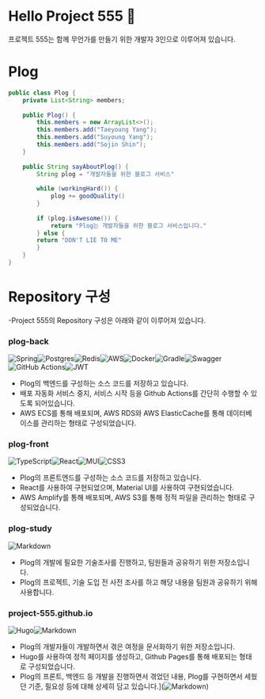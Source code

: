 # Hello Project 555 👋
프로젝트 555는 함께 무언가를 만들기 위한 개발자 3인으로 이루어져 있습니다.


# Plog
```java
public class Plog {
    private List<String> members;
    
    public Plog() {
        this.members = new ArrayList<>();
        this.members.add("Taeyoung Yang");
        this.members.add("Suyoung Yang");
        this.members.add("Sojin Shin");
    }
    
    public String sayAboutPlog() {
        String plog = "개발자들을 위한 블로그 서비스"
        
        while (workingHard()) {
            plog += goodQuality()
        }
        
        if (plog.isAwesome()) {
            return "Plog는 개발자들을 위한 블로그 서비스입니다."
        } else {
        return "DON'T LIE TO ME"
        }
    }
}
```



# Repository 구성
-Project 555의 Repository 구성은 아래와 같이 이루어져 있습니다.

### plog-back
![Spring](https://img.shields.io/badge/spring-%236DB33F.svg?style=for-the-badge&logo=spring&logoColor=white)![Postgres](https://img.shields.io/badge/postgres-%23316192.svg?style=for-the-badge&logo=postgresql&logoColor=white)![Redis](https://img.shields.io/badge/redis-%23DD0031.svg?style=for-the-badge&logo=redis&logoColor=white)![AWS](https://img.shields.io/badge/AWS-%23FF9900.svg?style=for-the-badge&logo=amazon-aws&logoColor=white)![Docker](https://img.shields.io/badge/docker-%230db7ed.svg?style=for-the-badge&logo=docker&logoColor=white)![Gradle](https://img.shields.io/badge/Gradle-02303A.svg?style=for-the-badge&logo=Gradle&logoColor=white)![Swagger](https://img.shields.io/badge/-Swagger-%23Clojure?style=for-the-badge&logo=swagger&logoColor=white)![GitHub Actions](https://img.shields.io/badge/github%20actions-%232671E5.svg?style=for-the-badge&logo=githubactions&logoColor=white)![JWT](https://img.shields.io/badge/JWT-black?style=for-the-badge&logo=JSON%20web%20tokens)
- Plog의 백엔드를 구성하는 소스 코드를 저장하고 있습니다.
- 배포 자동화 서비스 중지, 서비스 시작 등을 Github Actions를 간단히 수행할 수 있도록 되어있습니다.
- AWS ECS를 통해 배포되며, AWS RDS와 AWS ElasticCache를 통해 데이터베이스를 관리하는 형태로 구성되었습니다.

### plog-front
![TypeScript](https://img.shields.io/badge/typescript-%23007ACC.svg?style=for-the-badge&logo=typescript&logoColor=white)![React](https://img.shields.io/badge/react-%2320232a.svg?style=for-the-badge&logo=react&logoColor=%2361DAFB)![MUI](https://img.shields.io/badge/MUI-%230081CB.svg?style=for-the-badge&logo=mui&logoColor=white)![CSS3](https://img.shields.io/badge/css3-%231572B6.svg?style=for-the-badge&logo=css3&logoColor=white)
- Plog의 프론트엔드를 구성하는 소스 코드를 저장하고 있습니다.
- React를 사용하여 구현되었으며, Material UI를 사용하여 구현되었습니다.
- AWS Amplify를 통해 배포되며, AWS S3를 통해 정적 파일을 관리하는 형태로 구성되었습니다.

### plog-study
![Markdown](https://img.shields.io/badge/markdown-%23000000.svg?style=for-the-badge&logo=markdown&logoColor=white)
- Plog의 개발에 필요한 기술조사를 진행하고, 팀원들과 공유하기 위한 저장소입니다.
- Plog의 프로젝트, 기술 도입 전 사전 조사를 하고 해당 내용을 팀원과 공유하기 위해 사용합니다.

### project-555.github.io
![Hugo](https://img.shields.io/badge/Hugo-black.svg?style=for-the-badge&logo=Hugo)![Markdown](https://img.shields.io/badge/markdown-%23000000.svg?style=for-the-badge&logo=markdown&logoColor=white)
- Plog의 개발자들이 개발하면서 겪은 여정을 문서화하기 위한 저장소입니다.
- Hugo를 사용하여 정적 페이지를 생성하고, Github Pages를 통해 배포되는 형태로 구성되었습니다.
- Plog의 프론트, 백엔드 등 개발을 진행하면서 겪었던 내용, Plog를 구현하면서 세웠던 기준, 필요성 등에 대해 상세히 담고 있습니다.](![Markdown](https://img.shields.io/badge/markdown-%23000000.svg?style=for-the-badge&logo=markdown&logoColor=white))